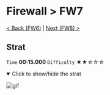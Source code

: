 # Firewall > FW7

[< Back (FW6)](https://github.com/Doublevil/scbspeedrun/blob/main/levels/FW/FW6.md) | [Next (FW8) >](https://github.com/Doublevil/scbspeedrun/blob/main/levels/FW/FW8.md)

## Strat

`Time` **00:15.000** `Difficulty` ★★☆☆☆
<details open>
  <summary>Click to show/hide the strat</summary>

  ![gif](https://github.com/Doublevil/scbspeedrun/blob/main/media/levels/FW/FW7_Strat.webp)
</details>
